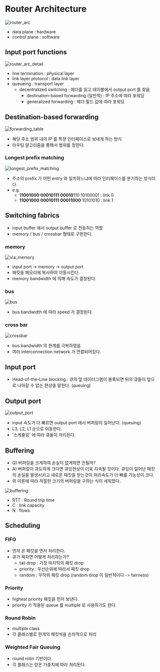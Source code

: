 # Router Architecture

![router_arc](https://user-images.githubusercontent.com/48989903/141787159-aa5157dc-9a35-42f6-ac9a-02d994ccbcce.png)

* data plane : hardware
* control plane : software

## Input port functions

![router_arc_detail](https://user-images.githubusercontent.com/48989903/141787832-ce9f6801-2ed7-410c-8d40-d8ee89654610.png)

* line termination : physical layer
* link layer protocol : data link layer
* queueing : transport layer
  * decentralized switching : 헤더를 읽고 테이블에서 output port 를 찾음
    * destination-based forwarding (일반적) : IP 주소에 따라 포워딩
    * generalized forwarding : 헤더 필드 값에 따라 포워딩

## Destination-based forwarding

![forwarding_table](https://user-images.githubusercontent.com/48989903/141788854-6595de90-1a5c-4f1c-b998-4ffa026f17fd.png)

* 해당 주소 범위 내의 IP 를 특정 인터페이스로 보내게 하는 방식
* 라우팅 알고리즘을 통해서 범위를 정한다.

### Longest prefix matching

![longest_prefix_matching](https://user-images.githubusercontent.com/48989903/141789625-5781eb9f-b27c-40a2-b35d-2a687cfc2819.png)

* 주소의 prefix 가 어떤 entry 와 일치하느냐에 따라 인터페이스를 분기하는 방식이다.
* e.g.
  * <b>11001000 00010111 00010</b>110 10100001 : link 0
  * <b>11001000 00010111 00011000</b> 10101010 : link 1

## Switching fabrics

* input buffer 에서 output buffer 로 전송하는 역할
* memory / bus / crossbar 형태로 구현한다.

### memory

![via_memory](https://user-images.githubusercontent.com/48989903/141791799-bbaf71b0-3ac3-4828-87e6-c641ea71ab34.png)

* input port -> memory -> output port
* 패킷을 메모리에 복사하여 이동시킨다.
* memory bandwidth 에 의해 속도가 결정된다.

### bus

![bus](https://user-images.githubusercontent.com/48989903/142761884-08b5e83f-b722-4f50-96e6-89e300eb940a.png)

* bus bandwidth 에 따라 speed 가 결정된다.

### cross bar

![crossbar](https://user-images.githubusercontent.com/48989903/142761969-8d1cbf91-92b4-4098-ab95-dce603feba0a.png)

* bus bandwidth 의 한계를 극복하였음
* 여러 interconnection network 가 연결되어있다.

## Input port

* Head-of-the-Line blocking : 큐의 앞 데이터그램이 블록되면 뒤의 큐들이 앞으로 나아갈 수 없는 현상을 말한다. (queuing)

## Output port

![output_port](https://user-images.githubusercontent.com/48989903/142762180-937d5759-411b-4703-a448-1acc834bd037.png)

* input 속도가 더 빠르면 output port 에서 버퍼링이 일어난다. (queuing)
* L3, L2, L1 순으로 이동한다.
* '스케줄링' 에 따라 큐들이 처리된다.

## Buffering

* Q) 버퍼링을 크게하여 손실이 없게하면 안될까?
* A) 버퍼링이 과도하게 크다면 큐잉현상이 더욱 지속될 것이다. 큐잉이 일어난 패킷의 손실을 발생시키고 새로운 패킷을 받는것이 처리속도가 더 빠를 가능성이 크다.
* 위 이론에 따라 적절한 크기의 버퍼링을 구하는 식이 세워졌다.

![buffering](https://user-images.githubusercontent.com/48989903/142762342-d16b0edf-d9ab-4a0d-b41e-167b105a69e9.png)

* RTT : Round trip time
* C : link capacity
* N : flows

## Scheduling

### FIFO

* 먼저 온 패킷을 먼저 처리한다.
* 큐가 꽉차면 어떻게 처리하는가?
  * tail drop : 가장 마지막의 패킷 drop
  * priority : 우선순위에 따라서 패킷 drop
  * random : 무작위 패킷 drop (random drop 이 일반적이다 -> fairness)

### Priority

* highest priority 패킷을 먼저 보낸다.
* priority 가 적용된 queue 를 multiple 로 사용하기도 한다.

### Round Robin

* multiple class
* 각 클래스별로 한개의 패킷씩을 순차적으로 처리

### Weighted Fair Queuing

* round rotin 기반이다.
* 각 클래스는 얻은 가중치에 따라 처리된다.

